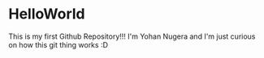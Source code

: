 # HelloWorld
This is my first Github Repository!!!
I'm Yohan Nugera and I'm just curious on how this git thing works :D
